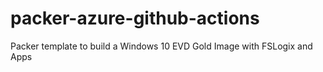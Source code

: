 # packer-azure-github-actions

Packer template to build a Windows 10 EVD Gold Image with FSLogix and Apps